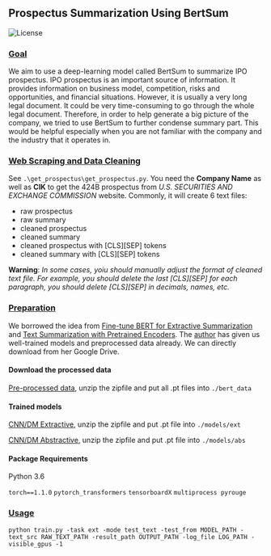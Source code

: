 ## Prospectus Summarization Using BertSum

![License](https://img.shields.io/badge/license-apache2_2-blue.svg)

### [Goal](#readme)
We aim to use a deep-learning model called BertSum to summarize IPO prospectus. IPO prospectus is an important source of information. It provides information on business model, competition, risks and opportunities, and financial situations. However, it is usually a very long legal document. It could be very time-consuming to go through the whole legal document. Therefore, in order to help generate a big picture of the company, we tried to use BertSum to further condense summary part. This would be helpful especially when you are not familiar with the company and the industry that it operates in.

### [Web Scraping and Data Cleaning](#readme)
See `.\get_prospectus\get_prospectus.py`. You need the **Company Name** as well as **CIK** to get the 424B prospectus from *U.S. SECURITIES AND EXCHANGE COMMISSION* website. Commonly, it will create 6 text files:
- raw prospectus
- raw summary
- cleaned prospectus
- cleaned summary
- cleaned prospectus with [CLS][SEP] tokens
- cleaned summary with [CLS][SEP] tokens

**Warning**: *In some cases, yoiu should manually adjust the format of cleaned text file. For example, you should delete the last [CLS][SEP] for each paragraph, you should delete [CLS][SEP] in decimals, names, etc.*

### [Preparation](#readme)
We borrowed the idea from [Fine-tune BERT for Extractive Summarization](https://arxiv.org/pdf/1903.10318.pdf) and [Text Summarization with Pretrained Encoders](https://www.aclweb.org/anthology/D19-1387.pdf). The [author](https://github.com/nlpyang/PreSumm/tree/dev) has given us well-trained models and preprocessed data already. We can directly download from her Google Drive.
#### Download the processed data
[Pre-processed data](https://drive.google.com/file/d/1DN7ClZCCXsk2KegmC6t4ClBwtAf5galI/view), unzip the zipfile and put all .pt files into `./bert_data`
#### Trained models
[CNN/DM Extractive](https://drive.google.com/file/d/1kKWoV0QCbeIuFt85beQgJ4v0lujaXobJ/view), unzip the zipfile and put .pt file into `./models/ext`

[CNN/DM Abstractive](https://drive.google.com/file/d/1-IKVCtc4Q-BdZpjXc4s70_fRsWnjtYLr/view), unzip the zipfile and put .pt file into `./models/abs`

#### Package Requirements
Python 3.6

`torch==1.1.0` `pytorch_transformers` `tensorboardX` `multiprocess pyrouge`

### [Usage](#readme)
```
python train.py -task ext -mode test_text -test_from MODEL_PATH -text_src RAW_TEXT_PATH -result_path OUTPUT_PATH -log_file LOG_PATH -visible_gpus -1
```
